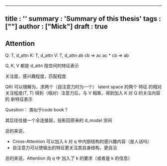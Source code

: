 

---
title : ''
summary : 'Summary of this thesis'
tags : [""]
author : ["Mick"]
draft : true
---


## Attention 

Q: T, d_attn
K: T, d_attn 
V: T, d_attn
ab cb => ac 
ac * cb  => ab

Q, K, V 都是 d_attn 隐空间的特征表示

关注度，感兴趣程度，匹配程度

QKt 可以理解为，求两个（自注意力时为一个） latent space 的两个 特征 的相对关注程度(T, T)
得到（相对）注意力后，与 V 相乘，得到加入 K 对 Q 的关注内容的 新特征表示 

Question： 类似于code book？

其后往往接一个全连接层，投影回原来的 d_model 空间


总的来说，
* Cross-Attention 可以加入 k 对 q 中内部结构的感兴趣内容（是人话吗）
* 自注意力可以使输出的特征更关注其自身结构，更自洽

总的来说，Attention 向 q 中 加入了 k 的要求（或者是 k 的信息）
